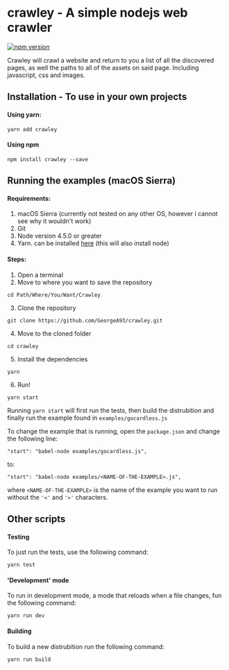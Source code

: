 # crawley - A simple nodejs web crawler

[![npm version](https://badge.fury.io/js/crawley.svg)](https://badge.fury.io/js/crawley)

Crawley will crawl a website and return to you a list of all the discovered pages, as well the paths to all of the assets on said page. Including javascript, css and images.

## Installation - To use in your own projects

#### Using yarn:
`yarn add crawley`

#### Using npm
`npm install crawley --save`

## Running the examples (macOS Sierra)

#### Requirements:
1. macOS Sierra (currently not tested on any other OS, however i cannot see why it wouldn't work)
2. Git
3. Node version 4.5.0 or greater
4. Yarn. can be installed [here](https://yarnpkg.com/en/docs/install) (this will also install node)

#### Steps:
1. Open a terminal
2. Move to where you want to save the repository
```
cd Path/Where/You/Want/Crawley
```
3. Clone the repository
```
git clone https://github.com/GeorgeA93/crawley.git
```
4. Move to the cloned folder
```
cd crawley
```
5. Install the dependencies
```
yarn
```
6. Run!
```
yarn start
```

Running `yarn start` will first run the tests, then build the distrubition and finally run the example found in `examples/gocardless.js`

To change the example that is running, open the `package.json` and change the following line:
```
"start": "babel-node examples/gocardless.js",
```
to:
```
"start": "babel-node examples/<NAME-OF-THE-EXAMPLE>.js",
```
where `<NAME-OF-THE-EXAMPLE>` is the name of the example you want to run without the `'<'` and `'>'` characters.

## Other scripts

#### Testing
To just run the tests, use the following command:
```
yarn test
```

#### 'Development' mode
To run in development mode, a mode that reloads when a file changes, fun the following command:
```
yarn run dev
```

#### Building
To build a new distrubition run the following command:
```
yarn run build
```

